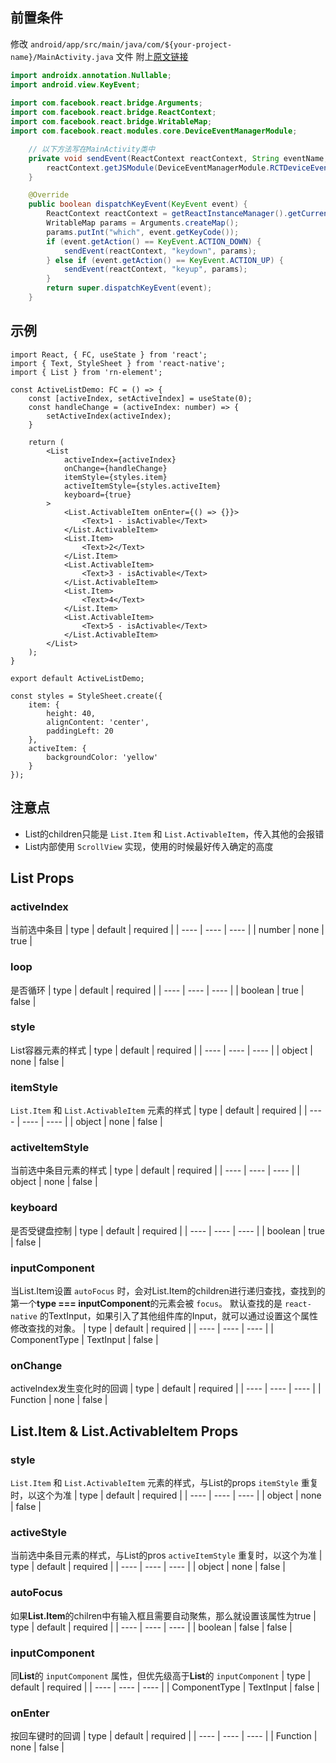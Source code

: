 ## 前置条件
修改 `android/app/src/main/java/com/${your-project-name}/MainActivity.java` 文件
附上[原文链接](https://blog.csdn.net/weixin_42865887/article/details/81366129)
```java
import androidx.annotation.Nullable;
import android.view.KeyEvent;
 
import com.facebook.react.bridge.Arguments;
import com.facebook.react.bridge.ReactContext;
import com.facebook.react.bridge.WritableMap;
import com.facebook.react.modules.core.DeviceEventManagerModule;

    // 以下方法写在MainActivity类中
    private void sendEvent(ReactContext reactContext, String eventName, @Nullable WritableMap params) {
        reactContext.getJSModule(DeviceEventManagerModule.RCTDeviceEventEmitter.class).emit(eventName, params);
    }

    @Override
    public boolean dispatchKeyEvent(KeyEvent event) {
        ReactContext reactContext = getReactInstanceManager().getCurrentReactContext();
        WritableMap params = Arguments.createMap();
        params.putInt("which", event.getKeyCode());
        if (event.getAction() == KeyEvent.ACTION_DOWN) {
            sendEvent(reactContext, "keydown", params);
        } else if (event.getAction() == KeyEvent.ACTION_UP) {
            sendEvent(reactContext, "keyup", params);
        }
        return super.dispatchKeyEvent(event);
    }
```

## 示例
```tsx
import React, { FC, useState } from 'react';
import { Text, StyleSheet } from 'react-native';
import { List } from 'rn-element';

const ActiveListDemo: FC = () => {
    const [activeIndex, setActiveIndex] = useState(0);
    const handleChange = (activeIndex: number) => {
        setActiveIndex(activeIndex);
    }

    return (
        <List
            activeIndex={activeIndex}
            onChange={handleChange}
            itemStyle={styles.item}
            activeItemStyle={styles.activeItem}
            keyboard={true}
        >
            <List.ActivableItem onEnter={() => {}}>
                <Text>1 - isActivable</Text>
            </List.ActivableItem>
            <List.Item>
                <Text>2</Text>
            </List.Item>
            <List.ActivableItem>
                <Text>3 - isActivable</Text>
            </List.ActivableItem>
            <List.Item>
                <Text>4</Text>
            </List.Item>
            <List.ActivableItem>
                <Text>5 - isActivable</Text>
            </List.ActivableItem>
        </List>
    );
}

export default ActiveListDemo;

const styles = StyleSheet.create({
    item: {
        height: 40,
        alignContent: 'center',
        paddingLeft: 20 
    },
    activeItem: {
        backgroundColor: 'yellow'
    }
});
```

## 注意点
- List的children只能是 `List.Item` 和 `List.ActivableItem`，传入其他的会报错
- List内部使用 `ScrollView` 实现，使用的时候最好传入确定的高度

## List Props

### activeIndex
当前选中条目
| type | default | required |
| ---- | ---- | ---- |
| number | none | true |

### loop
是否循环
| type | default | required |
| ---- | ---- | ---- |
| boolean | true | false |

### style
List容器元素的样式
| type | default | required |
| ---- | ---- | ---- |
| object | none | false |

### itemStyle
`List.Item` 和 `List.ActivableItem` 元素的样式
| type | default | required |
| ---- | ---- | ---- |
| object | none | false |

### activeItemStyle
当前选中条目元素的样式
| type | default | required |
| ---- | ---- | ---- |
| object | none | false |

### keyboard
是否受键盘控制
| type | default | required |
| ---- | ---- | ---- |
| boolean | true | false |

### inputComponent
当List.Item设置 `autoFocus` 时，会对List.Item的children进行递归查找，查找到的第一个**type === inputComponent**的元素会被 `focus`。
默认查找的是 `react-native` 的TextInput，如果引入了其他组件库的Input，就可以通过设置这个属性修改查找的对象。
| type | default | required |
| ---- | ---- | ---- |
| ComponentType | TextInput | false |

### onChange
activeIndex发生变化时的回调
| type | default | required |
| ---- | ---- | ---- |
| Function | none | false |

## List.Item & List.ActivableItem Props
### style
`List.Item` 和 `List.ActivableItem` 元素的样式，与List的props `itemStyle` 重复时，以这个为准
| type | default | required |
| ---- | ---- | ---- |
| object | none | false |

### activeStyle
当前选中条目元素的样式，与List的pros `activeItemStyle` 重复时，以这个为准
| type | default | required |
| ---- | ---- | ---- |
| object | none | false |

### autoFocus
如果**List.Item**的chilren中有输入框且需要自动聚焦，那么就设置该属性为true
| type | default | required |
| ---- | ---- | ---- |
| boolean | false | false |

### inputComponent
同**List**的 `inputComponent` 属性，但优先级高于**List**的 `inputComponent`
| type | default | required |
| ---- | ---- | ---- |
| ComponentType | TextInput | false |

### onEnter
按回车键时的回调
| type | default | required |
| ---- | ---- | ---- |
| Function | none | false |